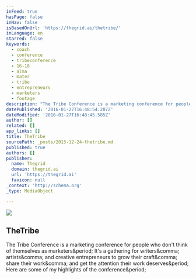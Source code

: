 ```yaml
---
inFeed: true
hasPage: false
inNav: false
isBasedOnUrl: 'https://thegrid.ai/thetribe/'
inLanguage: en
starred: false
keywords:
  - coach
  - conference
  - tribeconference
  - 16-18
  - alma
  - mater
  - tribe
  - entrepreneurs
  - marketers
  - footage
description: "The Tribe Conference is a marketing conference for people who don't think of themselves as marketers. It's a gathering for writers, artists, and creative entrepreneurs to grow their craft, share their work, and get the attention their work deserves. Here are some of my highlights of the conference."
datePublished: '2016-01-27T16:48:54.207Z'
dateModified: '2016-01-27T16:48:45.585Z'
author: []
related: []
app_links: []
title: TheTribe
sourcePath: _posts/2015-12-24-thetribe.md
published: true
authors: []
publisher:
  name: Thegrid
  domain: thegrid.ai
  url: 'https://thegrid.ai'
  favicon: null
_context: 'http://schema.org'
_type: MediaObject

---
```

![](https://the-grid-user-content.s3-us-west-2.amazonaws.com/f7c19698-3d65-4722-8fad-5f9a2e84067b.png)

<article style=""><h1>TheTribe</h1><p>The Tribe Conference is a marketing conference for people who don't think of themselves as marketers&amp;period; It's a gathering for writers&amp;comma; artists&amp;comma; and creative entrepreneurs to grow their craft&amp;comma; share their work&amp;comma; and get the attention their work deserves&amp;period; Here are some of my highlights of the conference&amp;period;</p></article>